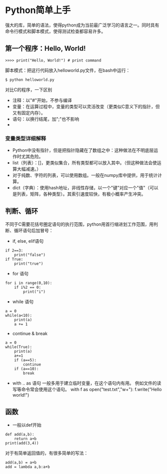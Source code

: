 # Python简单上手

强大的库，简单的语法，使得python成为当前最广泛学习的语言之一。同时具有命令行模式和脚本模式，使得测试检查都容易许多。

## 第一个程序：Hello, World!
```console
>>>> print("Hello, World!") # print command
```
脚本模式：把这行代码放入helloworld.py文件，在bash中运行：
```console
$ python helloworld.py
```

对比C的程序，一下区别
* 注释：以"#"开始，不参与编译
* 变量：在运算过程中，变量的类型可以灵活改变（更类似C意义下的指针，但又有固定内存）。
* 语句：以换行结尾，加";"也不影响
* 

### 变量类型详细解释

* Python中没有指针，但是把指针隐藏在了数组之中：这种做法在不明底层运作时尤其危险。
* list（列表）：[]，更类似集合，所有类型都可以放入其中。（但这种做法会使运算大幅减速。）
* 对于纯数、字符的列表，可以使用数组。一般在numpy库中提供，用于统计计算。
* dict（字典）：使用hash地址，非线性存储，以一个"键"对应一个"值"（可以是列表，矩阵，各种类型）。其索引速度较快，有极小概率产生冲突。

## 判断、循环
不同于C需要花括号圈定语句的执行范围，python用首行缩进划工作范围，用判断、循环语句后加冒号：
* if, else, elif语句
```
if 2==3:
    print("false")
if True:
    print("true")
```
* for 语句
```
for i in range(0,10):
    if i%2 == 0:
        print("i")
```
* while 语句
```
a = 0
while(a<10):
    print(a)
    a += 1
```
* continue & break
```
a = 0
while(True):
    print(a)
    a+=1
    if (a==5):
        continue
    if (a==10):
        break
```
* with .. as 语句
一般多用于建立临时变量，在这个语句内有用。
例如文件的读写等命令常会使用这个语句。
with f as open("test.txt","w+"):
    f.write("Hello world!")
    
## 函数

* 一般以def开始
```
def add(a,b):
    return a+b
print(add(3,4))
```
对于有简单返回值的，有很多简单的写法：
```
add(a,b) = a+b
add = lambda a,b:a+b
```
